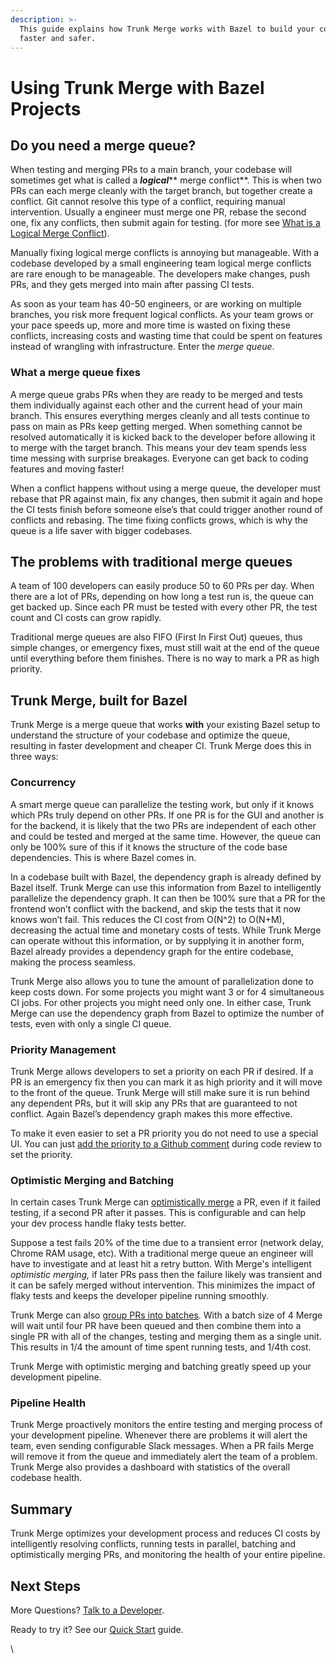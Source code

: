 ```yaml
---
description: >-
  This guide explains how Trunk Merge works with Bazel to build your codebase
  faster and safer.
---
```


# Using Trunk Merge with Bazel Projects

## Do you need a merge queue?

When testing and merging PRs to a main branch, your codebase will sometimes get what is called a _**logical**_** merge conflict**. This is when two PRs can each merge cleanly with the target branch, but together create a conflict. Git cannot resolve this type of a conflict, requiring manual intervention. Usually a engineer must merge one PR, rebase the second one, fix any conflicts, then submit again for testing. (for more see [What is a Logical Merge Conflict](https://trunk.io/learn/what-is-a-logical-merge-conflict)).&#x20;

Manually fixing logical merge conflicts is annoying but manageable. With a codebase developed by a small engineering team logical merge conflicts are rare enough to be manageable. The developers make changes, push PRs, and they gets merged into main after passing CI tests.&#x20;

As soon as your team has 40-50 engineers, or are working on multiple branches, you risk more frequent logical conflicts. As your team grows or your pace speeds up, more and more time is wasted on fixing these conflicts, increasing costs and wasting time that could be spent on features instead of wrangling with infrastructure. Enter the _merge queue_.

### What a merge queue fixes

A merge queue grabs PRs when they are ready to be merged and tests them individually against each other and the current head of your main branch. This ensures everything merges cleanly and all tests continue to pass on main as PRs keep getting merged. When something cannot be resolved automatically it is kicked back to the developer before allowing it to merge with the target branch. This means your dev team spends less time messing with surprise breakages. Everyone can get back to coding features and moving faster!

When a conflict happens without using a merge queue, the developer must rebase that PR against main, fix any changes, then submit it again and hope the CI tests finish before someone else’s that could trigger another round of conflicts and rebasing.  The time fixing conflicts grows, which is why the queue is a life saver with bigger codebases.

## The problems with traditional merge queues

A team of 100 developers can easily produce 50 to 60 PRs per day. When there are a lot of PRs, depending on how long a test run is, the queue can get backed up. Since each PR must be tested with every other PR, the test count and CI costs can grow rapidly.&#x20;

Traditional merge queues are also FIFO (First In First Out) queues, thus simple changes, or emergency fixes, must still wait at the end of the queue until everything before them finishes. There is no way to mark a PR as high priority.

## Trunk Merge, built for Bazel

Trunk Merge is a merge queue that works **with** your existing Bazel setup to understand the structure of your codebase and optimize the queue, resulting in faster development and cheaper CI. Trunk Merge does this in three ways:

### Concurrency

A smart merge queue can parallelize the testing work, but only if it knows which PRs truly depend on other PRs.  If one PR is for the GUI and another is for the backend, it is likely that the two PRs are independent of each other and could be tested and merged at the same time. However, the queue can only be 100% sure of this if it knows the structure of the code base dependencies.  This is where Bazel comes in.

In a codebase built with Bazel, the dependency graph is already defined by Bazel itself.  Trunk Merge can use this information from Bazel to intelligently parallelize the dependency graph. It can then be 100% sure that a PR for the frontend won’t conflict with the backend, and skip the tests that it now knows won’t fail.  This reduces the CI cost from O(N^2) to O(N+M), decreasing the actual time and monetary costs of tests. While Trunk Merge can operate without this information, or by supplying it in another form, Bazel already provides a dependency graph for the entire codebase, making the process seamless.

Trunk Merge also allows you to tune the amount of parallelization done to keep costs down. For some projects you might want 3 or for 4 simultaneous CI jobs. For other projects you might need only one.  In either case, Trunk Merge can use the dependency graph from Bazel to optimize the number of tests, even with only a single CI queue.

### Priority Management

Trunk Merge allows developers to set a priority on each PR if desired. If a PR is an emergency fix then you can mark it as high priority and it will move to the front of the queue.  Trunk Merge will still make sure it is run behind any dependent PRs, but it will skip any PRs that are guaranteed to not conflict. Again Bazel’s dependency graph makes this more effective.&#x20;

To make it even easier to set a PR priority you do not need to use a special UI. You can just [add the priority to a Github comment](pr-prioritization.md#github-comment) during code review to set the priority.

### Optimistic Merging and Batching

In certain cases Trunk Merge can [optimistically merge](anti-flake-protection.md) a PR, even if it failed testing, if a second PR after it passes. This is configurable and can help your dev process handle flaky tests better.&#x20;

Suppose a test fails 20% of the time due to a transient error (network delay, Chrome RAM usage, etc). With a traditional merge queue an engineer will have to investigate and at least hit a retry button. With Merge's intelligent _optimistic merging,_ if later PRs pass then the failure likely was transient and it can be safely merged without intervention. This minimizes the impact of flaky tests and keeps the developer pipeline running smoothly.

Trunk Merge can also [group PRs into batches](batching.md). With a batch size of 4 Merge will wait until four PR have been queued and then combine them into a single PR with all of the changes, testing and merging them as a single unit. This results in 1/4 the amount of time spent running tests, and 1/4th cost.

Trunk Merge with optimistic merging and batching greatly speed up your development pipeline.

### Pipeline Health

Trunk Merge proactively monitors the entire testing and merging process of your development pipeline. Whenever there are problems it will alert the team, even sending configurable Slack messages. When a PR fails Merge will remove it from the queue and immediately alert the team of a problem. Trunk Merge also provides a dashboard with statistics of the overall codebase health.

## Summary

Trunk Merge optimizes your development process and reduces CI costs by intelligently resolving conflicts, running tests in parallel, batching and optimistically merging PRs, and monitoring the health of your entire pipeline.

## Next Steps

More Questions? [Talk to a Developer](https://calendly.com/trunk/demo).

Ready to try it? See our [Quick Start](set-up-trunk-merge/) guide.

\
